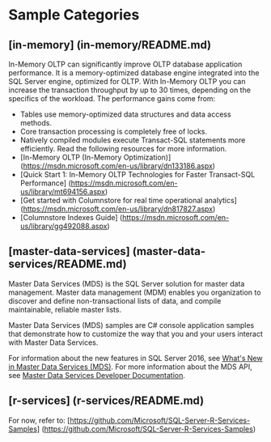 # Sample Categories

## [in-memory] (in-memory/README.md)
In-Memory OLTP can significantly improve OLTP database application performance. It is a memory-optimized database engine integrated into the SQL Server engine, optimized for OLTP. With In-Memory OLTP you can increase the transaction throughput by up to 30 times, depending on the specifics of the workload. The performance gains come from:
  - Tables use memory-optimized data structures and data access methods.
  - Core transaction processing is completely free of locks.
  - Natively compiled modules execute Transact-SQL statements more efficiently.
Read the following resources for more information.
  - [In-Memory OLTP (In-Memory Optimization)] (https://msdn.microsoft.com/en-us/library/dn133186.aspx)
  - [Quick Start 1: In-Memory OLTP Technologies for Faster Transact-SQL Performance] (https://msdn.microsoft.com/en-us/library/mt694156.aspx)
  - [Get started with Columnstore for real time operational analytics] (https://msdn.microsoft.com/en-us/library/dn817827.aspx)
  - [Columnstore Indexes Guide] (https://msdn.microsoft.com/en-us/library/gg492088.aspx)

## [master-data-services] (master-data-services/README.md)
Master Data Services (MDS) is the SQL Server solution for master data management. Master data management (MDM) enables you organization to discover and define non-transactional lists of data, and compile maintainable, reliable master lists.

Master Data Services (MDS) samples are C# console application samples that demonstrate how to customize the way that you and your users interact with Master Data Services.

For information about the new features in SQL Server 2016, see [What's New in Master Data Services (MDS)](https://msdn.microsoft.com/en-us/library/ff929136.aspx).
For more information about the MDS API, see [Master Data Services Developer Documentation](https://msdn.microsoft.com/en-us/library/hh230994.aspx).

## [r-services] (r-services/README.md)
For now, refer to:
[https://github.com/Microsoft/SQL-Server-R-Services-Samples] (https://github.com/Microsoft/SQL-Server-R-Services-Samples)
